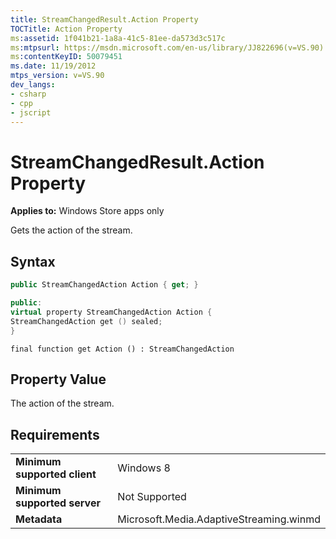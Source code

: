 ```yaml
---
title: StreamChangedResult.Action Property
TOCTitle: Action Property
ms:assetid: 1f041b21-1a8a-41c5-81ee-da573d3c517c
ms:mtpsurl: https://msdn.microsoft.com/en-us/library/JJ822696(v=VS.90)
ms:contentKeyID: 50079451
ms.date: 11/19/2012
mtps_version: v=VS.90
dev_langs:
- csharp
- cpp
- jscript
---
```


# StreamChangedResult.Action Property

**Applies to:** Windows Store apps only

Gets the action of the stream.

## Syntax

```csharp
public StreamChangedAction Action { get; }
```

```cpp
public:
virtual property StreamChangedAction Action {
StreamChangedAction get () sealed;
}
```

```jscript
final function get Action () : StreamChangedAction
```

## Property Value

The action of the stream.

## Requirements

|||
|--- |--- |
|**Minimum supported client**|Windows 8|
|**Minimum supported server**|Not Supported|
|**Metadata**|Microsoft.Media.AdaptiveStreaming.winmd|

